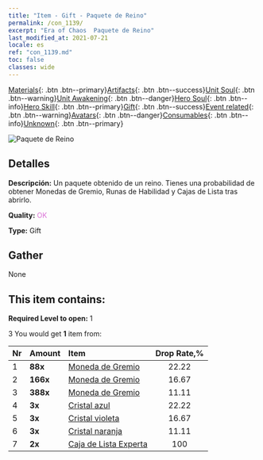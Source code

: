```yaml
---
title: "Item - Gift - Paquete de Reino"
permalink: /con_1139/
excerpt: "Era of Chaos  Paquete de Reino"
last_modified_at: 2021-07-21
locale: es
ref: "con_1139.md"
toc: false
classes: wide
---
```

 [Materials](/ItemsES/){: .btn .btn--primary}[Artifacts](/ItemsES/Artifacts/){: .btn .btn--success}[Unit Soul](/ItemsES/UnitSoul/){: .btn .btn--warning}[Unit Awakening](/ItemsES/UnitAwakening/){: .btn .btn--danger}[Hero Soul](/ItemsES/HeroSoul/){: .btn .btn--info}[Hero Skill](/ItemsES/HeroSkill/){: .btn .btn--primary}[Gift](/ItemsES/Gift/){: .btn .btn--success}[Event related](/ItemsES/Events/){: .btn .btn--warning}[Avatars](/ItemsES/Avatars/){: .btn .btn--danger}[Consumables](/ItemsES/Consumables/){: .btn .btn--info}[Unknown](/ItemsES/Unknown/){: .btn .btn--primary}

 ![Paquete de Reino](/images/t/i_907004.png)

## Detalles
 **Descripción:** Un paquete obtenido de un reino. Tienes una probabilidad de obtener Monedas de Gremio, Runas de Habilidad y Cajas de Lista tras abrirlo.

 **Quality:** <span style="color: #DA70D6">OK</span>

 **Type:** Gift

## Gather

  None

## This item contains:

 **Required Level to open:** 1

 3 You would get **1** item  from:

  | Nr | Amount |     Item    | Drop Rate,% |
  |:---|:-------|:------------|:---------:|
  | 1 |  **88x** | [Moneda de Gremio](/ItemsES/con_896/) | 22.22 | 
  | 2 |  **166x** | [Moneda de Gremio](/ItemsES/con_896/) | 16.67 | 
  | 3 |  **388x** | [Moneda de Gremio](/ItemsES/con_896/) | 11.11 | 
  | 4 |  **3x** | [Cristal azul](/ItemsES/con_716/) | 22.22 | 
  | 5 |  **3x** | [Cristal violeta](/ItemsES/con_720/) | 16.67 | 
  | 6 |  **3x** | [Cristal naranja](/ItemsES/con_730/) | 11.11 | 
  | 7 |  **2x** | [Caja de Lista Experta](/ItemsES/con_767/) | 100 | 
